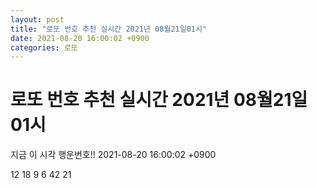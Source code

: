 ```yaml
---
layout: post
title: "로또 번호 추천 실시간 2021년 08월21일01시"
date: 2021-08-20 16:00:02 +0900
categories: 로또
---
```


# 로또 번호 추천 실시간 2021년 08월21일01시

지금 이 시각 행운번호!! 2021-08-20 16:00:02 +0900

 12  18  9  6  42  21 

